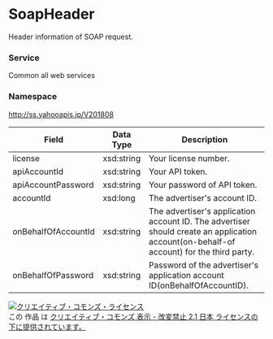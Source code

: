 # SoapHeader
Header information of SOAP request.
### Service
Common all web services

### Namespace
http://ss.yahooapis.jp/V201808

| Field | Data Type | Description | 
|---|---|---|
| license| xsd:string| Your license number. |
| apiAccountId| xsd:string| Your API token. |
| apiAccountPassword| xsd:string| Your password of API token. |
| accountId| xsd:long| The advertiser's account ID. |
| onBehalfOfAccountId| xsd:string| The advertiser's application account ID. The advertiser should create an application account(on-behalf-of account) for the third party. |
| onBehalfOfPassword| xsd:string| Password of the advertiser's application account ID(onBehalfOfAccountID). |

<a rel="license" href="http://creativecommons.org/licenses/by-nd/2.1/jp/"><img alt="クリエイティブ・コモンズ・ライセンス" style="border-width:0" src="https://i.creativecommons.org/l/by-nd/2.1/jp/88x31.png" /></a><br />この 作品 は <a rel="license" href="http://creativecommons.org/licenses/by-nd/2.1/jp/">クリエイティブ・コモンズ 表示 - 改変禁止 2.1 日本 ライセンスの下に提供されています。</a>
